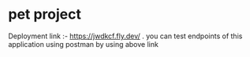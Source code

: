 # pet project

Deployment link :- https://jwdkcf.fly.dev/ . you can test endpoints of this application using postman by using above link
